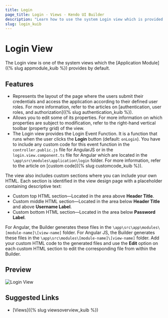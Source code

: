 ```yaml
---
title: Login
page_title: Login - Views - Kendo UI Builder
description: "Learn how to use the system Login view which is provided by the Kendo UI Builder tool for creating and managing Angular and AngularJS-based web applications."
slug: login_kuib
---
```


# Login View

The Login view is one of the system views which the [Application Module]({% slug appmodule_kuib %}) provides by default.

## Features

* Represents the layout of the page where the users submit their credentials and access the application according to their defined user roles. For more information, refer to the articles on [authentication, user roles, and authorization]({% slug authentication_kuib %}).
* Allows you to edit some of its properties. For more information on which properties are subject to modification, refer to the right-hand vertical toolbar (property grid) of the view.
* The Login view provides the Login Event Function. It is a function that runs when the user clicks the **Login** button (default: `onLogin`). You have to include any custom code for this event function in the `controller.public.js` file for AngularJS or in the `login.view.component.ts` file for Angular which are located in the `\app\src\modules\application\login` folder. For more information, refer to the article on [custom code]({% slug customcode_kuib %}).

The view also includes custom sections where you can include your own HTML. Each section is identified in the view design page with a placeholder containing descriptive text:

* Custom top HTML section&mdash;Located in the area above **Header Title**.
* Custom middle HTML section&mdash;Located in the area below **Header Title** and above **Username Label**.
* Custom bottom HTML section&mdash;Located in the area below **Password Label**.

For Angular, the Builder generates these files in the `\app\src\app\modules\[module-name]\[view-name]` folder. For Angular JS, the Builder generates these files in the `\app\src\modules\[module-name]\[view-name]` folder. Add your custom HTML code to the generated files and use the **Edit** option on each custom HTML section to edit the corresponding file from within the Builder.

## Preview

<img src="../../images/kuib-views-login.png" class="img-responsive" alt="Login View"/>

## Suggested Links

* [Views]({% slug viewsoverview_kuib %})
